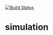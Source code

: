 [![Build Status](https://semaphoreci.com/api/v1/cmrudolph/simulation/branches/master/badge.svg)](https://semaphoreci.com/cmrudolph/simulation)

# simulation
